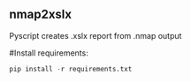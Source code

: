 ## nmap2xslx
Pyscript creates .xslx report from .nmap output

#Install requirements:
```python
pip install -r requirements.txt
```
